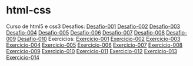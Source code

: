 # html-css
 Curso de html5 e css3
 Desafios:
 <a href= "https://guill3r-490.github.io/html-css/Desafios/Desafio-001" target="_blank">Desafio-001</a>
 <a href= "https://guill3r-490.github.io/html-css/Desafios/Desafio-002" target="_blank">Desafio-002</a>
 <a href= "https://guill3r-490.github.io/html-css/Desafios/Desafio-003" target="_blank">Desafio-003</a>
 <a href= "https://guill3r-490.github.io/html-css/Desafios/Desafio-004" target="_blank">Desafio-004</a>
 <a href= "https://guill3r-490.github.io/html-css/Desafios/Desafio-005" target="_blank">Desafio-005</a>
 <a href= "https://guill3r-490.github.io/html-css/Desafios/Desafio-006" target="_blank">Desafio-006</a>
 <a href= "https://guill3r-490.github.io/html-css/Desafios/Desafio-007" target="_blank">Desafio-007</a>
 <a href= "https://guill3r-490.github.io/html-css/Desafios/Desafio-008" target="_blank">Desafio-008</a>
 <a href= "https://guill3r-490.github.io/html-css/Desafios/Desafio-009" target="_blank">Desafio-009</a>
<a href= "https://guill3r-490.github.io/html-css/Desafios/Desafio-010/android.html" target="_blank">Desafio-010</a> 
Exercicios:
<a href="https://guill3r-490.github.io/html-css/Ex001-Começo/" target="_blank">Exercicio-001</a>
<a href="https://guill3r-490.github.io/html-css/Ex002-Paragrafos/" target="_blank">Exercicio-002</a>
<a href="https://guill3r-490.github.io/html-css/Ex003-Simbolos e emojis/" target="_blank">Exercicio-003</a>
<a href="https://guill3r-490.github.io/html-css/Ex004-Imagens/" target="_blank">Exercicio-004</a>
<a href="https://guill3r-490.github.io/html-css/Ex005-Titulos/" target="_blank">Exercicio-005</a>
<a href="https://guill3r-490.github.io/html-css/Ex006-Semântica/" target="_blank">Exercicio-006</a>
<a href="https://guill3r-490.github.io/html-css/Ex007-Listas/" target="_blank">Exercicio-007</a>
<a href="https://guill3r-490.github.io/html-css/Ex008-Links/" target="_blank">Exercicio-008</a>
<a href="https://guill3r-490.github.io/html-css/Ex009-Audios/" target="_blank">Exercicio-009</a>
<a href="https://guill3r-490.github.io/html-css/Ex010-Videos/" target="_blank">Exercicio-010</a>
<a href="https://guill3r-490.github.io/html-css/Ex011-Css/alinhamento_de_texto.html/" target="_blank">Exercicio-011</a>
<a href="https://guill3r-490.github.io/html-css/Ex012-Cores/Psicologia_das_Cores.html/" target="_blank">Exercicio-012</a>
<a href="https://guill3r-490.github.io/html-css/Ex013-Tipografia/Base.html/" target="_blank">Exercicio-013</a>
<a href="https://guill3r-490.github.io/html-css/Ex014-Caixas/" target="_blank">Exercicio-014</a>